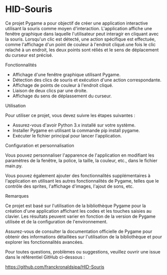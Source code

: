# HID-Souris

Ce projet Pygame a pour objectif de créer une application interactive utilisant la souris comme moyen d'interaction. L'application affiche une fenêtre graphique dans laquelle l'utilisateur peut interagir en cliquant avec la souris. Lorsqu'un clic est détecté, une action spécifique est effectuée, comme l'affichage d'un point de couleur à l'endroit cliqué.une fois le clic relaché à un endroit, les deux points sont réliés et le sens de déplacement du curseur est précisé.

Fonctionnalités

- Affichage d'une fenêtre graphique utilisant Pygame.
- Détection des clics de souris et exécution d'une action correspondante.
- Affichage de points de couleur à l'endroit cliqué.
- Liaison de deux clics par une droite.
- Affichage du sens de déplassement du curseur.


Utilisation

Pour utiliser ce projet, vous devez suivre les étapes suivantes :
- Assurez-vous d'avoir Python 3.x installé sur votre système.
- Installer Pygame en utilisant la commande pip install pygame.
- Exécuter le fichier principal pour lancer l'application.


Configuration et personnalisation

Vous pouvez personnaliser l'apparence de l'application en modifiant les paramètres de la fenêtre, la police, la taille, la couleur, etc., dans le fichier main.py.

Vous pouvez également ajouter des fonctionnalités supplémentaires à l'application en utilisant les autres fonctionnalités de Pygame, telles que le contrôle des sprites, l'affichage d'images, l'ajout de sons, etc.


Remarques

Ce projet est basé sur l'utilisation de la bibliothèque Pygame pour la création d'une application affichant les codes et les touches saisies au clavier. Les résultats peuvent varier en fonction de la version de Pygame utilisée et de la configuration de l'environnement.

Assurez-vous de consulter la documentation officielle de Pygame pour obtenir des informations détaillées sur l'utilisation de la bibliothèque et pour explorer les fonctionnalités avancées.

Pour toutes questions, problèmes ou suggestions, veuillez ouvrir une issue dans le référentiel GitHub ci-dessous :

https://github.com/franckronaldsipa/HID-Souris

